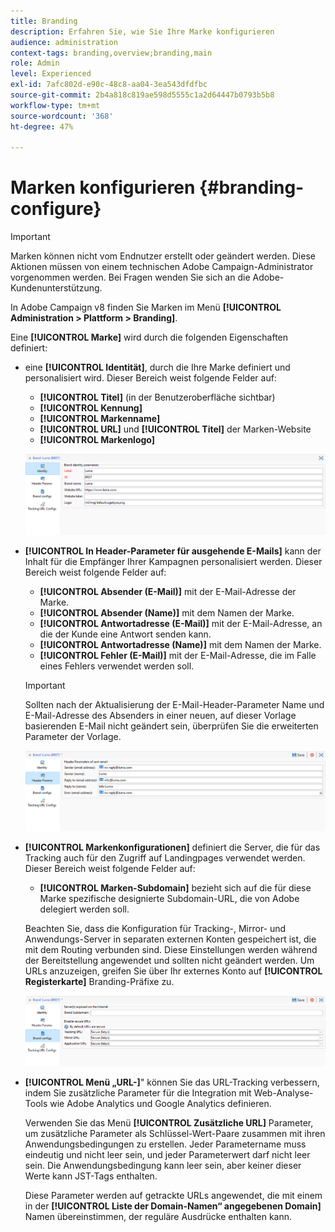 ```yaml
---
title: Branding
description: Erfahren Sie, wie Sie Ihre Marke konfigurieren
audience: administration
context-tags: branding,overview;branding,main
role: Admin
level: Experienced
exl-id: 7afc802d-e90c-48c8-aa04-3ea543dfdfbc
source-git-commit: 2b4a818c819ae598d5555c1a2d64447b0793b5b8
workflow-type: tm+mt
source-wordcount: '368'
ht-degree: 47%

---
```


# Marken konfigurieren {#branding-configure}

>[!IMPORTANT]
>
>Marken können nicht vom Endnutzer erstellt oder geändert werden. Diese Aktionen müssen von einem technischen Adobe Campaign-Administrator vorgenommen werden. Bei Fragen wenden Sie sich an die Adobe-Kundenunterstützung.

In Adobe Campaign v8 finden Sie Marken im Menü **[!UICONTROL Administration > Plattform > Branding]**.

Eine **[!UICONTROL Marke]** wird durch die folgenden Eigenschaften definiert:

* eine **[!UICONTROL Identität]**, durch die Ihre Marke definiert und personalisiert wird. Dieser Bereich weist folgende Felder auf:

   * **[!UICONTROL Titel]** (in der Benutzeroberfläche sichtbar)
   * **[!UICONTROL Kennung]**
   * **[!UICONTROL Markenname]**
   * **[!UICONTROL URL]** und **[!UICONTROL Titel]** der Marken-Website
   * **[!UICONTROL Markenlogo]**

  ![](assets/branding_1.png)

* **[!UICONTROL In Header-Parameter für ausgehende E-Mails]** kann der Inhalt für die Empfänger Ihrer Kampagnen personalisiert werden. Dieser Bereich weist folgende Felder auf:

   * **[!UICONTROL Absender (E-Mail)]** mit der E-Mail-Adresse der Marke.
   * **[!UICONTROL Absender (Name)]** mit dem Namen der Marke.
   * **[!UICONTROL Antwortadresse (E-Mail)]** mit der E-Mail-Adresse, an die der Kunde eine Antwort senden kann.
   * **[!UICONTROL Antwortadresse (Name)]** mit dem Namen der Marke.
   * **[!UICONTROL Fehler (E-Mail)]** mit der E-Mail-Adresse, die im Falle eines Fehlers verwendet werden soll.

  >[!IMPORTANT]
  >
  >Sollten nach der Aktualisierung der E-Mail-Header-Parameter Name und E-Mail-Adresse des Absenders in einer neuen, auf dieser Vorlage basierenden E-Mail nicht geändert sein, überprüfen Sie die erweiterten Parameter der Vorlage.

  ![](assets/branding_2.png)

* **[!UICONTROL Markenkonfigurationen]** definiert die Server, die für das Tracking auch für den Zugriff auf Landingpages verwendet werden. Dieser Bereich weist folgende Felder auf:

   * **[!UICONTROL Marken-Subdomain]** bezieht sich auf die für diese Marke spezifische designierte Subdomain-URL, die von Adobe delegiert werden soll.

  Beachten Sie, dass die Konfiguration für Tracking-, Mirror- und Anwendungs-Server in separaten externen Konten gespeichert ist, die mit dem Routing verbunden sind. Diese Einstellungen werden während der Bereitstellung angewendet und sollten nicht geändert werden. Um URLs anzuzeigen, greifen Sie über Ihr externes Konto auf **[!UICONTROL Registerkarte]** Branding-Präfixe zu.

  ![](assets/branding_3.png)

* **[!UICONTROL Menü „URL-]**&quot; können Sie das URL-Tracking verbessern, indem Sie zusätzliche Parameter für die Integration mit Web-Analyse-Tools wie Adobe Analytics und Google Analytics definieren.

  Verwenden Sie das Menü **[!UICONTROL Zusätzliche URL]** Parameter, um zusätzliche Parameter als Schlüssel-Wert-Paare zusammen mit ihren Anwendungsbedingungen zu erstellen. Jeder Parametername muss eindeutig und nicht leer sein, und jeder Parameterwert darf nicht leer sein. Die Anwendungsbedingung kann leer sein, aber keiner dieser Werte kann JST-Tags enthalten.

  Diese Parameter werden auf getrackte URLs angewendet, die mit einem in der **[!UICONTROL Liste der Domain-Namen“ angegebenen Domain]** Namen übereinstimmen, der reguläre Ausdrücke enthalten kann.
